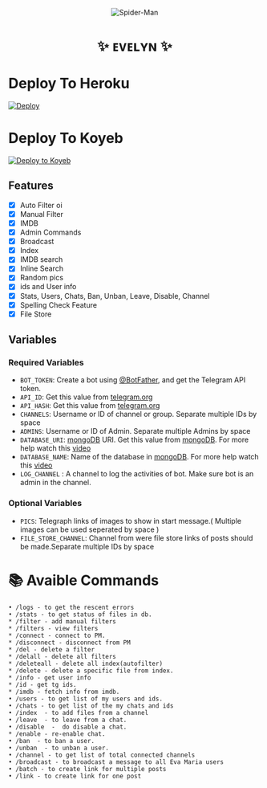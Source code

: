 <p align="center">
  <img src="https://telegra.ph/file/06a30b1654798154e59f7.jpg" alt="Spider-Man">
</p>
<h1 align="center">
  <b>✨ ᴇᴠᴇʟʏɴ ✨</b>
</h1>

# Deploy To Heroku

[![Deploy](https://www.herokucdn.com/deploy/button.svg)](https://heroku.com/deploy?template=https://github.com/badboy7310/Spider-Man)


# Deploy To Koyeb

<a target="_blank" href="https://app.koyeb.com/deploy?type=git&repository=github.com/hannah-baker-xyz/Spider-Man&branch=master&name=spidermen07"><img alt="Deploy to Koyeb" src="https://binbashbanana.github.io/deploy-buttons/buttons/remade/koyeb.svg"></a>

## Features

- [x] Auto Filter oi
- [x] Manual Filter
- [x] IMDB
- [x] Admin Commands
- [x] Broadcast
- [x] Index
- [x] IMDB search
- [x] Inline Search
- [x] Random pics
- [x] ids and User info 
- [x] Stats, Users, Chats, Ban, Unban, Leave, Disable, Channel
- [x] Spelling Check Feature
- [x] File Store
## Variables

### Required Variables
* `BOT_TOKEN`: Create a bot using [@BotFather](https://telegram.dog/BotFather), and get the Telegram API token.
* `API_ID`: Get this value from [telegram.org](https://my.telegram.org/apps)
* `API_HASH`: Get this value from [telegram.org](https://my.telegram.org/apps)
* `CHANNELS`: Username or ID of channel or group. Separate multiple IDs by space
* `ADMINS`: Username or ID of Admin. Separate multiple Admins by space
* `DATABASE_URI`: [mongoDB](https://www.mongodb.com) URI. Get this value from [mongoDB](https://www.mongodb.com). For more help watch this [video](https://youtu.be/1G1XwEOnxxo)
* `DATABASE_NAME`: Name of the database in [mongoDB](https://www.mongodb.com). For more help watch this [video](https://youtu.be/1G1XwEOnxxo)
* `LOG_CHANNEL` : A channel to log the activities of bot. Make sure bot is an admin in the channel.


### Optional Variables
* `PICS`: Telegraph links of images to show in start message.( Multiple images can be used seperated by space )
* `FILE_STORE_CHANNEL`: Channel from were file store links of posts should be made.Separate multiple IDs by space



# 📚 Avaible Commands
```
• /logs - to get the rescent errors
• /stats - to get status of files in db.
* /filter - add manual filters
* /filters - view filters
* /connect - connect to PM.
* /disconnect - disconnect from PM
* /del - delete a filter
* /delall - delete all filters
* /deleteall - delete all index(autofilter)
* /delete - delete a specific file from index.
* /info - get user info
* /id - get tg ids.
* /imdb - fetch info from imdb.
• /users - to get list of my users and ids.
• /chats - to get list of the my chats and ids 
• /index  - to add files from a channel
• /leave  - to leave from a chat.
• /disable  -  do disable a chat.
* /enable - re-enable chat.
• /ban  - to ban a user.
• /unban  - to unban a user.
• /channel - to get list of total connected channels
• /broadcast - to broadcast a message to all Eva Maria users
• /batch - to create link for multiple posts
• /link - to create link for one post
```



